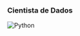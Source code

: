 ### Cientista de Dados


![Python](https://img.shields.io/badge/PYTHON-blue?style=for-the-badge&logo=python)
